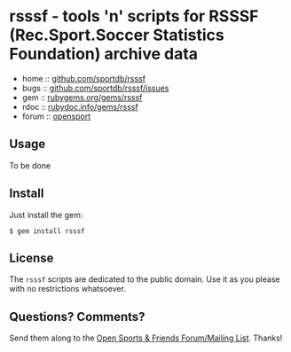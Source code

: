 # rsssf - tools 'n' scripts for RSSSF (Rec.Sport.Soccer Statistics Foundation) archive data


* home  :: [github.com/sportdb/rsssf](https://github.com/sportdb/mrhyde)
* bugs  :: [github.com/sportdb/rsssf/issues](https://github.com/sportdb/rsssf/issues)
* gem   :: [rubygems.org/gems/rsssf](https://rubygems.org/gems/rsssf)
* rdoc  :: [rubydoc.info/gems/rsssf](http://rubydoc.info/gems/rsssf)
* forum :: [opensport](http://groups.google.com/group/opensport)


## Usage

To be done



## Install

Just install the gem:

    $ gem install rsssf


## License

The `rsssf` scripts are dedicated to the public domain.
Use it as you please with no restrictions whatsoever.


## Questions? Comments?

Send them along to the
[Open Sports & Friends Forum/Mailing List](http://groups.google.com/group/opensport).
Thanks!

